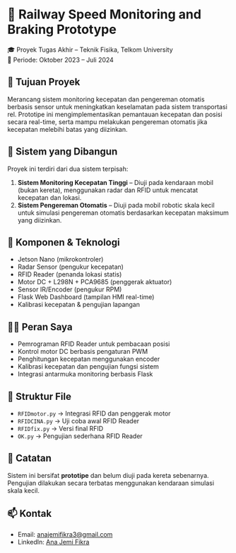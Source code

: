 # 🚦 Railway Speed Monitoring and Braking Prototype

🎓 Proyek Tugas Akhir – Teknik Fisika, Telkom University  
📅 Periode: Oktober 2023 – Juli 2024

## 🎯 Tujuan Proyek
Merancang sistem monitoring kecepatan dan pengereman otomatis berbasis sensor untuk meningkatkan keselamatan pada sistem transportasi rel. Prototipe ini mengimplementasikan pemantauan kecepatan dan posisi secara real-time, serta mampu melakukan pengereman otomatis jika kecepatan melebihi batas yang diizinkan.

## 🧪 Sistem yang Dibangun
Proyek ini terdiri dari dua sistem terpisah:
1. **Sistem Monitoring Kecepatan Tinggi** – Diuji pada kendaraan mobil (bukan kereta), menggunakan radar dan RFID untuk mencatat kecepatan dan lokasi.
2. **Sistem Pengereman Otomatis** – Diuji pada mobil robotic skala kecil untuk simulasi pengereman otomatis berdasarkan kecepatan maksimum yang diizinkan.

## 🧩 Komponen & Teknologi
- Jetson Nano (mikrokontroler)
- Radar Sensor (pengukur kecepatan)
- RFID Reader (penanda lokasi statis)
- Motor DC + L298N + PCA9685 (penggerak aktuator)
- Sensor IR/Encoder (pengukur RPM)
- Flask Web Dashboard (tampilan HMI real-time)
- Kalibrasi kecepatan & pengujian lapangan

## 👩‍💻 Peran Saya
- Pemrograman RFID Reader untuk pembacaan posisi
- Kontrol motor DC berbasis pengaturan PWM
- Penghitungan kecepatan menggunakan encoder
- Kalibrasi kecepatan dan pengujian fungsi sistem
- Integrasi antarmuka monitoring berbasis Flask

## 📁 Struktur File 
- `RFIDmotor.py` → Integrasi RFID dan penggerak motor
- `RFIDCINA.py` → Uji coba awal RFID Reader
- `RFIDfix.py` → Versi final RFID
- `OK.py` → Pengujian sederhana RFID Reader

## 📌 Catatan
Sistem ini bersifat **prototipe** dan belum diuji pada kereta sebenarnya. Pengujian dilakukan secara terbatas menggunakan kendaraan simulasi skala kecil.

## 📫 Kontak
- Email: anajemifikra3@gmail.com  
- LinkedIn: [Ana Jemi Fikra](https://www.linkedin.com/in/anajemifikra03/)
